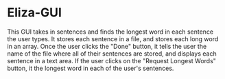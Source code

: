 # Eliza-GUI
This GUI takes in sentences and finds the longest word in each sentence the user types. It stores each sentence in a file, and stores each long word in an array. Once the user clicks the "Done" button, it tells the user the name of the file where all of their sentences are stored, and displays each sentence in a text area. If the user clicks on the "Request Longest Words" button, it the longest word in each of the user's sentences.
